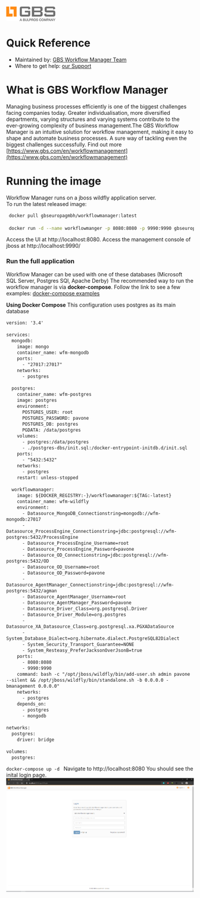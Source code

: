 ![gbs-bulpros-company.png](https://github.com/rexhinvorpsi/gbs/blob/master/images/gbs-bulpros-company.png)
# Quick Reference
- Maintained by: [GBS Workflow Manager Team](https://www.gbs.com/en/workflowmanagement)
- Where to get help: [our Support](https://www.gbs.com/en/contactus)

# What is GBS Workflow Manager
Managing business processes efficiently is one of the biggest challenges facing companies today. Greater individualisation, more diversified departments, varying structures and varying systems contribute to the ever-growing complexity of business management.The GBS Workflow Manager is an intuitive solution for workflow management, making it easy to shape and automate business processes. A sure way of tackling even the biggest challenges successfully.
Find out more [https://www.gbs.com/en/workflowmanagement](https://www.gbs.com/en/workflowmanagement)  

# Running the image 
Workflow Manager runs on a jboss wildfly application server.  
To run the latest released image: 
```sh
 docker pull gbseuropagmbh/workflowmanager:latest

 docker run -d --name workflowmanger -p 8080:8080 -p 9990:9990 gbseuropagmbh/workflowmanager:latest
```
Access the UI at http://localhost:8080. Access the management console of jboss at http://localhost:9990/

### Run the full application
Workflow Manager can be used with one of these databases (Microsoft SQL Server, Postgres SQl, Apache Derby)
The recommended way to run the workflow manager is via **docker-compose**. 
Follow the link to see a few examples: [docker-compose examples](https://github.com/rexhinvorpsi/gbs/tree/master/examples)

**Using Docker Compose**
This configuration uses postgres as its main database

```
version: '3.4'

services:
  mongodb:
    image: mongo
    container_name: wfm-mongodb
    ports:
      - "27017:27017"
    networks:
      - postgres

  postgres:
    container_name: wfm-postgres
    image: postgres
    environment:
      POSTGRES_USER: root
      POSTGRES_PASSWORD: pavone
      POSTGRES_DB: postgres
      PGDATA: /data/postgres
    volumes:
      - postgres:/data/postgres
      - ./postgres-dbs/init.sql:/docker-entrypoint-initdb.d/init.sql
    ports:
      - "5432:5432"
    networks:
      - postgres
    restart: unless-stopped

  workflowmanager:
    image: ${DOCKER_REGISTRY:-}/workflowmanager:${TAG:-latest}
    container_name: wfm-wildfly
    environment:
      - Datasource_MongoDB_Connectionstring=mongodb://wfm-mongodb:27017
      - Datasource_ProcessEngine_Connectionstring=jdbc:postgresql://wfm-postgres:5432/ProcessEngine
      - Datasource_ProcessEngine_Username=root
      - Datasource_ProcessEngine_Password=pavone
      - Datasource_OD_Connectionstring=jdbc:postgresql://wfm-postgres:5432/OD
      - Datasource_OD_Username=root
      - Datasource_OD_Password=pavone
      - Datasource_AgentManager_Connectionstring=jdbc:postgresql://wfm-postgres:5432/agman
      - Datasource_AgentManager_Username=root
      - Datasource_AgentManager_Password=pavone
      - Datasource_Driver_Class=org.postgresql.Driver
      - Datasource_Driver_Module=org.postgres
      - Datasource_XA_Datasource_Class=org.postgresql.xa.PGXADataSource
      - System_Database_Dialect=org.hibernate.dialect.PostgreSQL82Dialect
      - System_Security_Transport_Guarantee=NONE
      - System_Resteasy_PreferJacksonOverJsonB=true
    ports: 
      - 8080:8080
      - 9990:9990
    command: bash -c "/opt/jboss/wildfly/bin/add-user.sh admin pavone --silent && /opt/jboss/wildfly/bin/standalone.sh -b 0.0.0.0 -bmanagement 0.0.0.0"
    networks:
      - postgres
    depends_on:
      - postgres
      - mongodb

networks:
  postgres:
    driver: bridge

volumes:
  postgres:
```
`
 docker-compose up -d 
`
Navigate to http://localhost:8080
You should see the inital login page.
![workflowmanager.png](https://github.com/rexhinvorpsi/gbs/blob/master/images/workflowmanager.PNG)